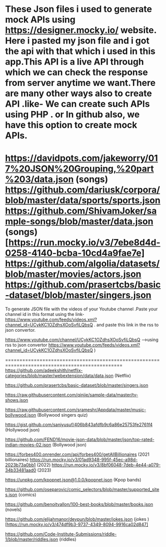 These Json files i used to generate mock APIs using https://designer.mocky.io/ website. Here i pasted my json file and i got the api with that
which i used in this app.This API is a live API through which we can check the response from server anytime we want.There are many other ways
also to create API .like- 
We can create such APIs using PHP . or
In github also, we have this option to create mock APIs.
=============================================================================================
https://davidpots.com/jakeworry/017%20JSON%20Grouping,%20part%203/data.json (songs)
https://github.com/dariusk/corpora/blob/master/data/sports/sports.json
https://github.com/ShivamJoker/sample-songs/blob/master/data.json (songs)[https://run.mocky.io/v3/7ebe8d4d-0258-4140-bcba-10cd4a9fae7e]
https://github.com/algolia/datasets/blob/master/movies/actors.json
https://github.com/prasertcbs/basic-dataset/blob/master/singers.json
==============================================================================================
To generate JSON file with the videos of your Youtube channel .Paste your channel id in this format using the link-
https://www.youtube.com/feeds/videos.xml?channel_id=UCykKC1OZdhsXOoSvfiLQbsQ . and paste this link in the rss to json
convertor.

https://www.youtube.com/channel/UCykKC1OZdhsXOoSvfiLQbsQ  -->using rss to json convertor
https://www.youtube.com/feeds/videos.xml?channel_id=UCykKC1OZdhsXOoSvfiLQbsQ )

===============================================================================================
https://github.com/adeekshith/netflix-categories/blob/master/webextension/data/data.json (Netflix)

https://github.com/prasertcbs/basic-dataset/blob/master/singers.json

https://raw.githubusercontent.com/qinjie/sample-data/master/tv-shows.json

https://raw.githubusercontent.com/srameshr/Appdata/master/music-bollywood.json (Bollywood singers quiz)

https://gist.github.com/saniyusuf/406b843afdfb9c6a86e25753fe2761f4  (Hollywood json)

https://github.com/FEND16/movie-json-data/blob/master/json/top-rated-indian-movies-02.json (Bollywood json)

https://forbes400.onrender.com/api/forbes400/getAllBillionaires  (2021 billionaires)
https://run.mocky.io/v3/01ad9348-995f-45ec-a98d-2023b73a0bb1 (2022)
https://run.mocky.io/v3/8bf06048-7deb-4e44-a079-34b33481aad0 (2023)

https://unpkg.com/kpopnet.json@1.0.0/kpopnet.json  (Kpop bands)

https://github.com/oseparovic/comic_selectors/blob/master/supported_sites.json  (comics)

https://github.com/benoitvallon/100-best-books/blob/master/books.json (novels)

https://github.com/elijahmanor/devpun/blob/master/jokes.json (jokes )[https://run.mocky.io/v3/474df9b3-9737-4349-8094-9916ca02d847]

https://github.com/Code-Institute-Submissions/riddle-1/blob/master/riddles.json (riddles)
